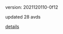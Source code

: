 version: 2021120110-0f12

updated 28 avds

[details](https://github.com/0x74f917491bfa7ebfa379/ali_avd_db/blob/master/change_log/2021/12/01/10/0f12.txt)
